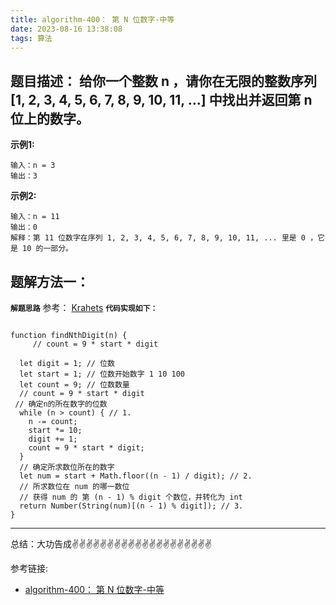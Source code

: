 ```yaml
---
title: algorithm-400： 第 N 位数字-中等
date: 2023-08-16 13:38:08
tags: 算法
---
```


<meta name="referrer" content="no-referrer"/>


## 题目描述： 给你一个整数 n ，请你在无限的整数序列 [1, 2, 3, 4, 5, 6, 7, 8, 9, 10, 11, ...] 中找出并返回第 n 位上的数字。 


**示例1:**

```
输入：n = 3
输出：3
```

**示例2:**

```
输入：n = 11
输出：0
解释：第 11 位数字在序列 1, 2, 3, 4, 5, 6, 7, 8, 9, 10, 11, ... 里是 0 ，它是 10 的一部分。
```

## 题解方法一：

**`解题思路`**
参考： [Krahets](https://leetcode.cn/problems/nth-digit/solutions/2362054/400-di-n-wei-shu-zi-qing-xi-tu-jie-by-jy-sz5y/)
**`代码实现如下：`** 
```

function findNthDigit(n) {
     // count = 9 * start * digit

  let digit = 1; // 位数
  let start = 1; // 位数开始数字 1 10 100
  let count = 9; // 位数数量
  // count = 9 * start * digit
 // 确定n的所在数字的位数
  while (n > count) { // 1.
    n -= count;
    start *= 10;
    digit += 1;
    count = 9 * start * digit;
  }
  // 确定所求数位所在的数字
  let num = start + Math.floor((n - 1) / digit); // 2.
  // 所求数位在 num 的哪一数位
  // 获得 num 的 第 (n - 1) % digit 个数位，并转化为 int
  return Number(String(num)[(n - 1) % digit]); // 3.
}

```

 ---
总结：大功告成✌️✌️✌️✌️✌️✌️✌️✌️✌️✌️✌️✌️✌️✌️✌️✌️✌️✌️✌️✌️

参考链接:

* [algorithm-400： 第 N 位数字-中等](https://leetcode.cn/problems/house-robber-iii/)










